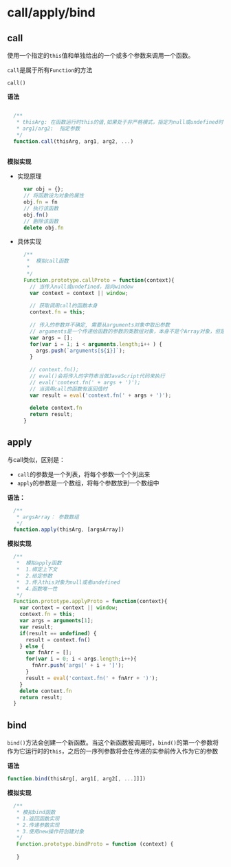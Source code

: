 # call/apply/bind 

## call

使用一个指定的``this``值和单独给出的一个或多个参数来调用一个函数。

``call``是属于所有``Function``的方法

``call()``

**语法**

```javascript

  /**
   * thisArg: 在函数运行时this的值,如果处于非严格模式，指定为null或undefined时候被会自动替换为指向全局对象，原始值会被包装
   * arg1/arg2:  指定参数
   */
  function.call(thisArg, arg1, arg2, ...)
 
```

**模拟实现**
- 实现原理

  ```javascript
    var obj = {};
    // 将函数设为对象的属性
    obj.fn = fn
    // 执行该函数
    obj.fn()
    // 删除该函数
    delete obj.fn
  ```

- 具体实现
  
  ```javascript
    /**
     *  模拟call函数
     *  
     */
    Function.prototype.callProto = function(context){
      // 当传入null或undefined，指向window
      var context = context || window;
      
      // 获取调用call的函数本身
      context.fn = this;
      
      // 传入的参数并不确定, 需要从arguments对象中取出参数
      // arguments是一个传递给函数的参数的类数组对象，本身不是个Array对象，但是有length和索引长度属性，可被转换为Array对象。
      var args = [];
      for(var i = 1; i < arguments.length;i++ ) {
        args.push(`arguments[${i}]`);
      }
      
      // context.fn();
      // eval()会将传入的字符串当做JavaScript代码来执行
      // eval('context.fn(' + args + ')');
      // 当调用call的函数有返回值时
      var result = eval('context.fn(' + args + ')');
      
      delete context.fn
      return result; 
    }
  ```
  
## apply

与call类似，区别是：
  - ``call``的参数是一个列表，将每个参数一个个列出来
  - ``apply``的参数是一个数组，将每个参数放到一个数组中
  
**语法：**
  
```javascript
  /**
   * argsArray： 参数数组
   */
  function.apply(thisArg, [argsArray])
```

**模拟实现**

```javascript
  /**
   *  模拟apply函数
   *  1.绑定上下文
   *  2.给定参数
   *  3.传入this对象为null或者undefined
   *  4.函数唯一性
   */
  Function.prototype.applyProto = function(context){
    var context = context || window;
    context.fn = this;
    var args = arguments[1];
    var result;
    if(result == undefined) {
      result = context.fn()
    } else {
      var fnArr = [];
      for(var i = 0; i < args.length;i++){
        fnArr.push('args[' + i + ']');
      }
      result = eval('context.fn(' + fnArr + ')');
    }
    delete context.fn
    return result;
  }
```

## bind

``bind()``方法会创建一个新函数。当这个新函数被调用时，``bind()``的第一个参数将作为它运行时的``this``，之后的一序列参数将会在传递的实参前传入作为它的参数

**语法**

```javascript
function.bind(thisArg[, arg1[, arg2[, ...]]])
```

**模拟实现**

```javascript
  /**
   * 模拟bind函数
   * 1.返回函数实现
   * 2.传递参数实现
   * 3.使用new操作符创建对象
   */
   Function.prototype.bindProto = function (context) {
   
   }
   
```

